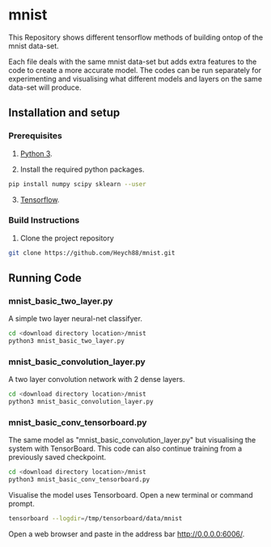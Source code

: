 # mnist
This Repository shows different tensorflow methods of building ontop of the mnist data-set.

Each file deals with the same mnist data-set but adds extra features to the code to create a more accurate model.
The codes can be run separately for experimenting and visualising what different models and layers on the same data-set will produce.

## Installation and setup
### Prerequisites

1. [Python 3](https://www.python.org/).

2. Install the required python packages.

```bash
pip install numpy scipy sklearn --user
```

3. [Tensorflow](https://www.tensorflow.org/install/).

### Build Instructions

1. Clone the project repository
```bash
git clone https://github.com/Heych88/mnist.git
```

## Running Code
### mnist_basic_two_layer.py
A simple two layer neural-net classifyer.

```bash
cd <download directory location>/mnist
python3 mnist_basic_two_layer.py
```

### mnist_basic_convolution_layer.py
A two layer convolution network with 2 dense layers.

```bash
cd <download directory location>/mnist
python3 mnist_basic_convolution_layer.py
```

### mnist_basic_conv_tensorboard.py
The same model as "mnist_basic_convolution_layer.py" but visualising the system with TensorBoard. This code can also continue training from a previously saved checkpoint.

```bash
cd <download directory location>/mnist
python3 mnist_basic_conv_tensorboard.py
```

Visualise the model uses Tensorboard. Open a new terminal or command prompt.

```bash
tensorboard --logdir=/tmp/tensorboard/data/mnist
```

Open a web browser and paste in the address bar http://0.0.0.0:6006/.
